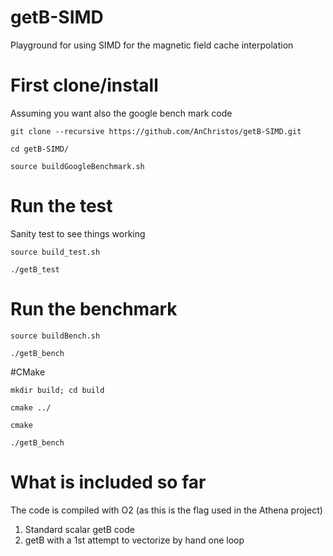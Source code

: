 # getB-SIMD
Playground for using SIMD for the magnetic field cache interpolation

# First clone/install

Assuming you want also the google bench mark code

``git clone --recursive https://github.com/AnChristos/getB-SIMD.git``

``cd getB-SIMD/``

``source buildGoogleBenchmark.sh``

# Run the test
Sanity test to see things working

``source build_test.sh ``

``./getB_test`` 

# Run the benchmark

``source buildBench.sh`` 

``./getB_bench``

#CMake

``mkdir build; cd build``

``cmake ../``

``cmake``

``./getB_bench``

# What is included so far

The code is compiled with O2 (as this is the flag used in the Athena project)
1. Standard scalar getB code
2. getB with a 1st attempt to vectorize by hand one loop
